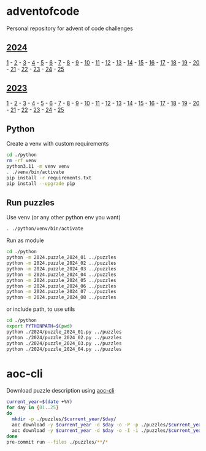 # adventofcode

Personal repository for advent of code challenges

## [2024](https://adventofcode.com/2024)

[1](https://adventofcode.com/2024/day/1) - [2](https://adventofcode.com/2024/day/2) - [3](https://adventofcode.com/2024/day/3) - [4](https://adventofcode.com/2024/day/4) - [5](https://adventofcode.com/2024/day/5) - [6](https://adventofcode.com/2024/day/6) - [7](https://adventofcode.com/2024/day/7) - [8](https://adventofcode.com/2024/day/8) - [9](https://adventofcode.com/2024/day/9) - [10](https://adventofcode.com/2024/day/10) - [11](https://adventofcode.com/2024/day/11) - [12](https://adventofcode.com/2024/day/12) - [13](https://adventofcode.com/2024/day/13) - [14](https://adventofcode.com/2024/day/14) - [15](https://adventofcode.com/2024/day/15) - [16](https://adventofcode.com/2024/day/16) - [17](https://adventofcode.com/2024/day/17) - [18](https://adventofcode.com/2024/day/18) - [19](https://adventofcode.com/2024/day/19) - [20](https://adventofcode.com/2024/day/20) - [21](https://adventofcode.com/2024/day/21) - [22](https://adventofcode.com/2024/day/22) - [23](https://adventofcode.com/2024/day/23) - [24](https://adventofcode.com/2024/day/24) - [25](https://adventofcode.com/2024/day/25)

## [2023](https://adventofcode.com/2023)

[1](https://adventofcode.com/2023/day/1) - [2](https://adventofcode.com/2023/day/2) - [3](https://adventofcode.com/2023/day/3) - [4](https://adventofcode.com/2023/day/4) - [5](https://adventofcode.com/2023/day/5) - [6](https://adventofcode.com/2023/day/6) - [7](https://adventofcode.com/2023/day/7) - [8](https://adventofcode.com/2023/day/8) - [9](https://adventofcode.com/2023/day/9) - [10](https://adventofcode.com/2023/day/10) - [11](https://adventofcode.com/2023/day/11) - [12](https://adventofcode.com/2023/day/12) - [13](https://adventofcode.com/2023/day/13) - [14](https://adventofcode.com/2023/day/14) - [15](https://adventofcode.com/2023/day/15) - [16](https://adventofcode.com/2023/day/16) - [17](https://adventofcode.com/2023/day/17) - [18](https://adventofcode.com/2023/day/18) - [19](https://adventofcode.com/2023/day/19) - [20](https://adventofcode.com/2023/day/20) - [21](https://adventofcode.com/2023/day/21) - [22](https://adventofcode.com/2023/day/22) - [23](https://adventofcode.com/2023/day/23) - [24](https://adventofcode.com/2023/day/24) - [25](https://adventofcode.com/2023/day/25)

## Python

Create a venv with custom requirements

```bash
cd ./python
rm -rf venv
python3.11 -m venv venv
. ./venv/bin/activate
pip install -r requirements.txt
pip install --upgrade pip
```

## Run puzzles

Use venv (or any other python env you want)

```bash
. ./python/venv/bin/activate
```

Run as module

```bash
cd ./python
python -m 2024.puzzle_2024_01 ../puzzles
python -m 2024.puzzle_2024_02 ../puzzles
python -m 2024.puzzle_2024_03 ../puzzles
python -m 2024.puzzle_2024_04 ../puzzles
python -m 2024.puzzle_2024_05 ../puzzles
python -m 2024.puzzle_2024_06 ../puzzles
python -m 2024.puzzle_2024_07 ../puzzles
python -m 2024.puzzle_2024_08 ../puzzles
```

or include path, to use utils

```bash
cd ./python
export PYTHONPATH=$(pwd)
python ./2024/puzzle_2024_01.py ../puzzles
python ./2024/puzzle_2024_02.py ../puzzles
python ./2024/puzzle_2024_03.py ../puzzles
python ./2024/puzzle_2024_04.py ../puzzles
```

# aoc-cli

Download puzzle description using [aoc-cli](https://github.com/scarvalhojr/aoc-cli)

```bash
current_year=$(date +%Y)
for day in {01..25}
do
  mkdir -p ./puzzles/$current_year/$day/
  aoc download -y $current_year -d $day -o -P -p ./puzzles/$current_year/$day/puzzle.md
  aoc download -y $current_year -d $day -o -I -i ./puzzles/$current_year/$day/input.txt
done
pre-commit run --files ./puzzles/**/*
```
